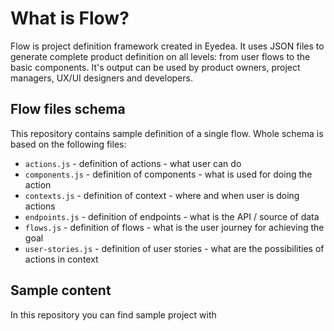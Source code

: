 # What is Flow?

Flow is project definition framework created in Eyedea. It uses JSON files to generate complete product definition on all levels: from user flows to the basic components. It's output can be used by product owners, project managers, UX/UI designers and developers.

## Flow files schema

This repository contains sample definition of a single flow. Whole schema is based on the following files: 

 - `actions.js` - definition of actions - what user can do 
 - `components.js` - definition of components - what is used for doing the action
 - `contexts.js` - definition of context - where and when user is doing actions
 - `endpoints.js` - definition of endpoints - what is the API / source of data
 - `flows.js` - definition of flows - what is the user journey for achieving the goal
 - `user-stories.js` - definition of user stories - what are the possibilities of actions in context

##  Sample content

In this repository you can find sample project with 
